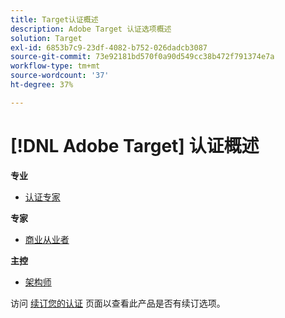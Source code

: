 ```yaml
---
title: Target认证概述
description: Adobe Target 认证选项概述
solution: Target
exl-id: 6853b7c9-23df-4082-b752-026dadcb3087
source-git-commit: 73e92181bd570f0a90d549cc38b472f791374e7a
workflow-type: tm+mt
source-wordcount: '37'
ht-degree: 37%

---
```


# [!DNL Adobe Target] 认证概述

**专业**

* [认证专家](/help/certifications/at/at-p-business.md) <!--AD0-E408-->

**专家**

* [商业从业者](/help/certifications/at/at-e-business.md) <!--AD0-E406-->

**主控**

* [架构师](/help/certifications/at/at-m-architect0623.md) <!--AD0-E409-->

访问 [续订您的认证](/help/certifications/renew.md) 页面以查看此产品是否有续订选项。
